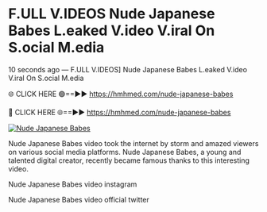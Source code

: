 # F.ULL V.IDEOS Nude Japanese Babes L.eaked V.ideo V.iral On S.ocial M.edia

10 seconds ago — F.ULL V.IDEOS] Nude Japanese Babes L.eaked V.ideo V.iral On S.ocial M.edia

🌐 CLICK HERE 🟢==►► https://hmhmed.com/nude-japanese-babes

🔴 CLICK HERE 🌐==►► https://hmhmed.com/nude-japanese-babes

[![Nude Japanese Babes](https://i.imgur.com/dJHk4Zq.gif)](https://hmhmed.com/nude-japanese-babes)

Nude Japanese Babes video took the internet by storm and amazed viewers on various social media platforms. Nude Japanese Babes, a young and talented digital creator, recently became famous thanks to this interesting video.

Nude Japanese Babes video instagram

Nude Japanese Babes video official twitter